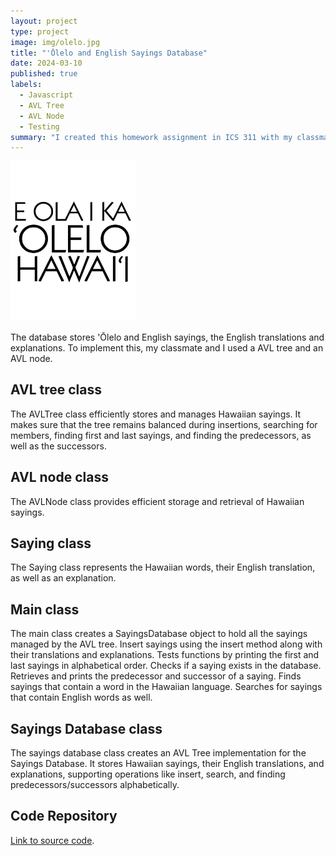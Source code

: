 ```yaml
---
layout: project
type: project
image: img/olelo.jpg
title: "'Ōlelo and English Sayings Database"
date: 2024-03-10
published: true
labels:
  - Javascript
  - AVL Tree
  - AVL Node
  - Testing
summary: "I created this homework assignment in ICS 311 with my classmate Ellie Ishii, where it stores 'Ōlelo and English sayings."
---
```


<img width="200px" 
     class="rounded float-start pe-4" 
     src="../img/olelo1.jpg" >

The database stores 'Ōlelo and English sayings, the English translations and explanations. To implement this, my classmate and I used a AVL tree and an AVL node.

## AVL tree class

The AVLTree class efficiently stores and manages Hawaiian sayings. It makes sure that the tree remains balanced during insertions,  searching for members, finding first and last sayings, and finding the predecessors, as well as the successors.

## AVL node class

The AVLNode class provides efficient storage and retrieval of Hawaiian sayings. 

## Saying class

The Saying class represents the Hawaiian words, their English translation, as well as an explanation.

## Main class

The main class creates a SayingsDatabase object to hold all the sayings managed by the AVL tree. Insert sayings using the insert method along with their translations and explanations. Tests functions by printing the first and last sayings in alphabetical order. Checks if a saying exists in the database. Retrieves and prints the predecessor and successor of a saying. Finds sayings that contain a word in the Hawaiian language. Searches for sayings that contain English words as well.

## Sayings Database class

The sayings database class creates an AVL Tree implementation for the Sayings Database. It stores Hawaiian sayings, their English translations, and explanations, supporting operations like insert, search, and finding predecessors/successors alphabetically.


## Code Repository

[Link to source code](https://github.com/binhn-tran/sayingsdatabase/tree/main).
